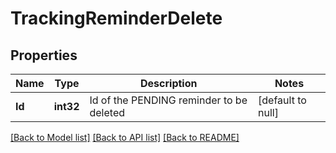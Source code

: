 # TrackingReminderDelete

## Properties
Name | Type | Description | Notes
------------ | ------------- | ------------- | -------------
**Id** | **int32** | Id of the PENDING reminder to be deleted | [default to null]

[[Back to Model list]](../README.md#documentation-for-models) [[Back to API list]](../README.md#documentation-for-api-endpoints) [[Back to README]](../README.md)


